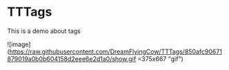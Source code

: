 # TTTags
This is a demo about tags

![image](https://raw.githubusercontent.com/DreamFlyingCow/TTTags/850afc90671879019a0b0b604158d2eee6e2d1a0/show.gif =375x667 "gif")
